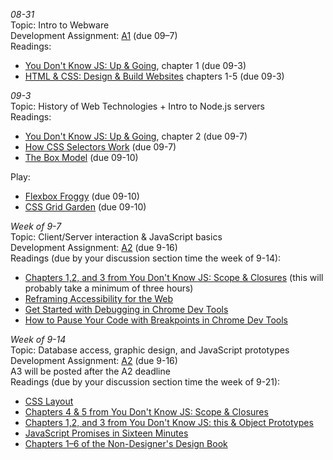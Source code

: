 *08-31*  
Topic: Intro to Webware  
Development Assignment: [A1](https://github.com/cs4241-20a/a1-gettingstarted/blob/master/README.md) (due 09–7)  
Readings:  
- [You Don't Know JS: Up & Going](https://github.com/getify/You-Dont-Know-JS/tree/1st-ed/up%20%26%20going), chapter 1 (due 09-3)
- [HTML & CSS: Design & Build Websites](https://wpi.primo.exlibrisgroup.com/discovery/fulldisplay?docid=alma9936730811904746&context=L&vid=01WPI_INST:Default&lang=en&search_scope=MyInst_and_CI&adaptor=Local%20Search%20Engine&tab=Everything&query=any,contains,Jon%20Duckett&offset=0) chapters 1-5 (due 09-3)  

*09-3*  
Topic: History of Web Technologies + Intro to Node.js servers  
Readings:  
- [You Don't Know JS: Up & Going](https://github.com/getify/You-Dont-Know-JS/tree/1st-ed/up%20%26%20going), chapter 2 (due 09-7)  
- [How CSS Selectors Work](https://css-tricks.com/how-css-selectors-work/) (due 09-7)
- [The Box Model](https://developer.mozilla.org/en-US/docs/Learn/CSS/Building_blocks/The_box_model) (due 09-10) 

Play:  
- [Flexbox Froggy](https://flexboxfroggy.com/) (due 09-10)  
- [CSS Grid Garden](https://cssgridgarden.com/) (due 09-10)  

*Week of 9-7*  
Topic: Client/Server interaction & JavaScript basics  
Development Assignment: [A2](https://github.com/cs4241-20a/a2-shortstack) (due 9-16)  
Readings (due by your discussion section time the week of 9-14):  
- [Chapters 1,2, and 3 from You Don't Know JS: Scope & Closures](https://github.com/getify/You-Dont-Know-JS/tree/1st-ed/scope%20%26%20closures) (this will probably take a minimum of three hours)
- [Reframing Accessibility for the Web](https://alistapart.com/article/reframing-accessibility-for-the-web/)
- [Get Started with Debugging in Chrome Dev Tools](https://developers.google.com/web/tools/chrome-devtools/javascript/)
- [How to Pause Your Code with Breakpoints in Chrome Dev Tools](https://developers.google.com/web/tools/chrome-devtools/javascript/breakpoints)

*Week of 9-14*  
Topic: Database access, graphic design, and JavaScript prototypes  
Development Assignment: [A2](https://github.com/cs4241-20a/a2-shortstack) (due 9-16)  
A3 will be posted after the A2 deadline  
Readings (due by your discussion section time the week of 9-21):  
- [CSS Layout](https://www.smashingmagazine.com/2018/05/guide-css-layout/)
- [Chapters 4 & 5 from You Don't Know JS: Scope & Closures](https://github.com/getify/You-Dont-Know-JS/tree/1st-ed/scope%20%26%20closures)
- [Chapters 1,2, and 3 from You Don't Know JS: this & Object Prototypes](https://github.com/getify/You-Dont-Know-JS/tree/1st-ed/this%20%26%20object%20prototypes)
- [JavaScript Promises in Sixteen Minutes](https://medium.com/quick-code/javascript-promises-in-twenty-minutes-3aac5b65b887)
- [Chapters 1–6 of the Non-Designer's Design Book](https://wpi.primo.exlibrisgroup.com/discovery/fulldisplay?docid=alma9936734734504746&context=L&vid=01WPI_INST:Default&lang=en&search_scope=MyInst_and_CI&adaptor=Local%20Search%20Engine&tab=Everything&query=any,contains,non-designer%27s%20design%20book&sortby=rank&mode=basic)
